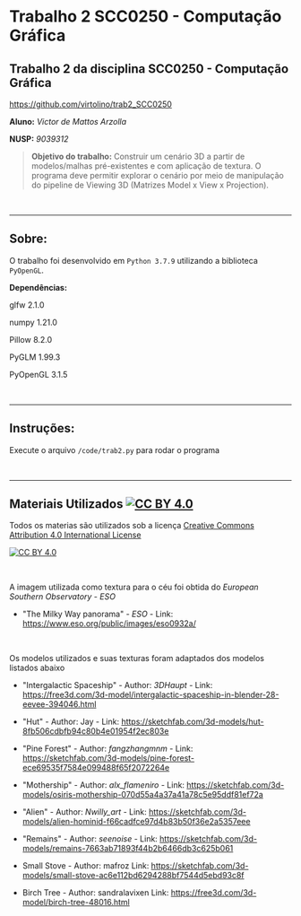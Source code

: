 
# Trabalho 2 SCC0250 - Computação Gráfica

## Trabalho 2 da disciplina SCC0250 - Computação Gráfica

https://github.com/virtolino/trab2_SCC0250

**Aluno:** *Victor de Mattos Arzolla*

**NUSP:** *9039312*

>**Objetivo do trabalho:**
Construir um cenário 3D a partir de modelos/malhas pré-existentes e com aplicação de
textura. O programa deve permitir explorar o cenário por meio de manipulação do pipeline
de Viewing 3D (Matrizes Model x View x Projection).

<br />

___

## Sobre:
O trabalho foi desenvolvido em ```Python 3.7.9``` utilizando a biblioteca ```PyOpenGL```.

 **Dependências:**
 
glfw              2.1.0

numpy             1.21.0

Pillow            8.2.0

PyGLM             1.99.3

PyOpenGL          3.1.5

<br />

___

## Instruções:


Execute o arquivo ```/code/trab2.py``` para rodar o programa

<br />

___
## Materiais Utilizados [![CC BY 4.0][cc-by-shield]][cc-by] 



Todos os materias são utilizados sob a licença [Creative Commons Attribution 4.0 International License][cc-by]

[![CC BY 4.0][cc-by-image]][cc-by]


[cc-by]: http://creativecommons.org/licenses/by/4.0/
[cc-by-image]: https://i.creativecommons.org/l/by/4.0/88x31.png
[cc-by-shield]: https://img.shields.io/badge/License-CC%20BY%204.0-lightgrey.svg

<br />

A imagem utilizada como textura para o céu foi obtida do *European Southern Observatory - ESO*
* "The Milky Way panorama" - *ESO* - 
Link: https://www.eso.org/public/images/eso0932a/

<br />

Os modelos utilizados e suas texturas foram adaptados dos modelos listados abaixo 


* "Intergalactic Spaceship" - Author: *3DHaupt* - 
Link: https://free3d.com/3d-model/intergalactic-spaceship-in-blender-28-eevee-394046.html

* "Hut" - Author: Jay - 
Link: https://sketchfab.com/3d-models/hut-8fb506cdbfb94c80b4e01954f2ec803e

* "Pine Forest" - Author: *fangzhangmnm* - 
Link: https://sketchfab.com/3d-models/pine-forest-ece69535f7584e099488f65f2072264e


* "Mothership" - Author: *alx_flameniro* - 
Link: https://sketchfab.com/3d-models/osiris-mothership-070d55a4a37a41a78c5e95ddf81ef72a


* "Alien" - Author: *Nwilly_art* - 
Link: https://sketchfab.com/3d-models/alien-hominid-f66cadfce97d4b83b50f36e2a5357eee


* "Remains" - Author: *seenoise* - 
Link: https://sketchfab.com/3d-models/remains-7663ab71893f44b2b6466db3c625b061


* Small Stove - Author: mafroz
Link: https://sketchfab.com/3d-models/small-stove-ac6e112bd6294288bf7544d5ebd93c8f


* Birch Tree - Author: sandralavixen
Link: https://free3d.com/3d-model/birch-tree-48016.html
